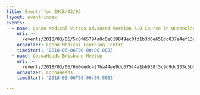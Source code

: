 ```yaml
---
title: Events for 2018/03/06
layout: event-index
events:
  - name: Canon Medical Vitrea Advanced Version 6.9 Course in Queensland
    uri: >-
      /events/2018/03/06/5c8f65794a8c0e019849ec0fd1b3d6e658dc037e4ef13af4eea73f9c9b7c358a
    organizer: Canon Medical Learning Centre
    timeStart: '2018-03-06T00:00:00.000Z'
  - name: CocoaHeads Brisbane Meetup
    uri: >-
      /events/2018/03/06/6b0dedc427ba44ee9dc675f4a1bb938f5c9d9dc133c5b598689ceff926a6ead2
    organizer: CocoaHeads
    timeStart: '2018-03-06T08:00:00.000Z'

---
```

